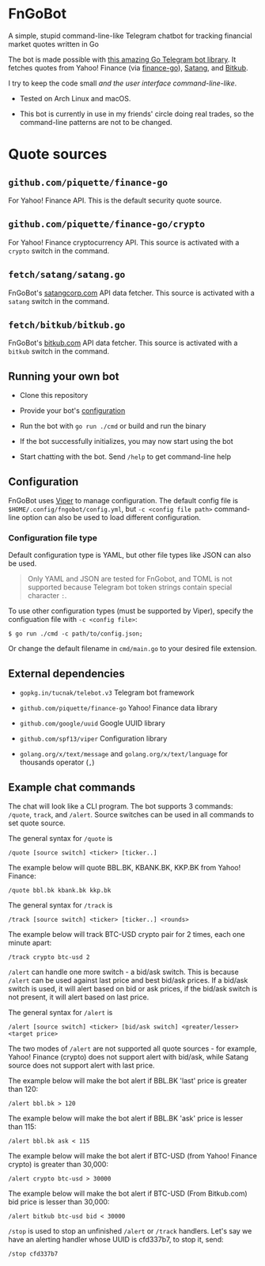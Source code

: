 # FnGoBot
A simple, stupid command-line-like Telegram chatbot for tracking financial market quotes written in Go

The bot is made possible with [this amazing Go Telegram bot library](https://gopkg.in/tucnak/telebot.v3). It fetches quotes from Yahoo! Finance (via [finance-go](https://github.com/piquette/finance-go)), [Satang](https://satangcorp.com), and [Bitkub](https://bitkub.com).

I try to keep the code small *and the user interface command-line-like*.

- Tested on Arch Linux and macOS.

- This bot is currently in use in my friends' circle doing real trades, so the command-line patterns are not to be changed.

# Quote sources
## `github.com/piquette/finance-go`
For Yahoo! Finance API. This is the default security quote source.

## `github.com/piquette/finance-go/crypto`
For Yahoo! Finance cryptocurrency API. This source is activated with a `crypto` switch in the command.

## `fetch/satang/satang.go`
FnGoBot's [satangcorp.com](https://satangcorp.com) API data fetcher. This source is activated with a `satang` switch in the command.

## `fetch/bitkub/bitkub.go`
FnGoBot's [bitkub.com](https://bitkub.com) API data fetcher. This source is activated with a `bitkub` switch in the command.

## Running your own bot
- Clone this repository

- Provide your bot's [configuration](#config)

- Run the bot with `go run ./cmd` or build and run the binary

- If the bot successfully initializes, you may now start using the bot

- Start chatting with the bot. Send `/help` to get command-line help

## <a name="config">Configuration</a>
FnGoBot uses [Viper](github.com/spf13/viper) to manage configuration. The default config file is `$HOME/.config/fngobot/config.yml`, but `-c <config file path>` command-line option can also be used to load different configuration.
### Configuration file type
Default configuration type is YAML, but other file types like JSON can also be used.

> Only YAML and JSON are tested for FnGobot, and TOML is not supported because Telegram bot token strings contain special character `:`.

To use other configuration types (must be supported by Viper), specify the configuation file with `-c <config file>`:

    $ go run ./cmd -c path/to/config.json;

Or change the default filename in `cmd/main.go` to your desired file extension.

## External dependencies

- `gopkg.in/tucnak/telebot.v3` Telegram bot framework

- `github.com/piquette/finance-go` Yahoo! Finance data library

- `github.com/google/uuid` Google UUID library

- `github.com/spf13/viper` Configuration library

- `golang.org/x/text/message` and `golang.org/x/text/language` for thousands operator (`,`)

## Example chat commands
The chat will look like a CLI program. The bot supports 3 commands: `/quote`, `track`, and `/alert`. Source switches can be used in all commands to set quote source.

The general syntax for `/quote` is

    /quote [source switch] <ticker> [ticker..]

The example below will quote BBL.BK, KBANK.BK, KKP.BK from Yahoo! Finance:

    /quote bbl.bk kbank.bk kkp.bk

The general syntax for `/track` is

    /track [source switch] <ticker> [ticker..] <rounds>

The example below will track BTC-USD crypto pair for 2 times, each one minute apart:

    /track crypto btc-usd 2

`/alert` can handle one more switch - a bid/ask switch. This is because `/alert` can be used against last price and best bid/ask prices. If a bid/ask switch is used, it will alert based on bid or ask prices, if the bid/ask switch is not present, it will alert based on last price.

The general syntax for `/alert` is

    /alert [source switch] <ticker> [bid/ask switch] <greater/lesser> <target price>

The two modes of `/alert` are not supported all quote sources - for example, Yahoo! Finance (crypto) does not support alert with bid/ask, while Satang source does not support alert with last price.

The example below will make the bot alert if BBL.BK 'last' price is greater than 120:

    /alert bbl.bk > 120

The example below will make the bot alert if BBL.BK 'ask' price is lesser than 115:

    /alert bbl.bk ask < 115

The example below will make the bot alert if BTC-USD (from Yahoo! Finance crypto) is greater than 30,000:

    /alert crypto btc-usd > 30000

The example below will make the bot alert if BTC-USD (From Bitkub.com) bid price is lesser than 30,000:

    /alert bitkub btc-usd bid < 30000

`/stop` is used to stop an unfinished `/alert` or `/track` handlers. Let's say we have an alerting handler whose UUID is cfd337b7, to stop it, send:

    /stop cfd337b7